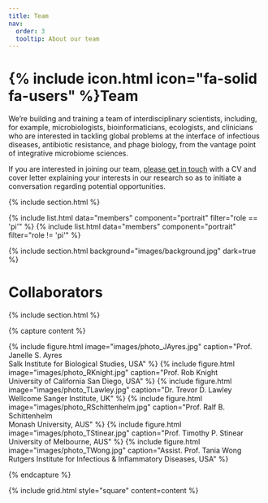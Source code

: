 ```yaml
---
title: Team
nav:
  order: 3
  tooltip: About our team
---
```


# {% include icon.html icon="fa-solid fa-users" %}Team

We’re building and training a team of interdisciplinary scientists, including, for example, microbiologists, bioinformaticians, ecologists, and clinicians who are interested in tackling global problems at the interface of infectious diseases, antibiotic resistance, and phage biology, from the vantage point of integrative microbiome sciences.


If you are interested in joining our team, [please get in touch](https://integrativemicrobiomesciences-lab.github.io/contact/) with a CV and cover letter explaining your interests in our research so as to initiate a conversation regarding potential opportunities. 

{% include section.html %}

{% include list.html data="members" component="portrait" filter="role == 'pi'" %}
{% include list.html data="members" component="portrait" filter="role != 'pi'" %}

{% include section.html background="images/background.jpg" dark=true %}

# Collaborators

{% include section.html %}

{% capture content %}

{% include figure.html image="images/photo_JAyres.jpg" caption="Prof. Janelle S. Ayres<br/>Salk Institute for Biological Studies, USA" %}
{% include figure.html image="images/photo_RKnight.jpg" caption="Prof. Rob Knight<br/>University of California San Diego, USA" %}
{% include figure.html image="images/photo_TLawley.jpg" caption="Dr. Trevor D. Lawley<br/>Wellcome Sanger Institute, UK" %}
{% include figure.html image="images/photo_RSchittenhelm.jpg" caption="Prof. Ralf B. Schittenhelm<br/>Monash University, AUS" %}
{% include figure.html image="images/photo_TStinear.jpg" caption="Prof. Timothy P. Stinear<br/>University of Melbourne, AUS" %}
{% include figure.html image="images/photo_TWong.jpg" caption="Assist. Prof. Tania Wong<br/>Rutgers Institute for Infectious & Inflammatory Diseases, USA" %}

{% endcapture %}

{% include grid.html style="square" content=content %}
